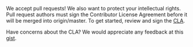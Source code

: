 We accept pull requests! We also want to protect your intellectual rights. Pull request authors must sign the Contributor License Agreement before it will be merged into origin/master. To get started, review and sign the [CLA](http://www.clahub.com/agreements/Chicago/metalicious).

Have concerns about the CLA? We would appreciate any feedback at this [gist](https://gist.github.com/tomschenkjr/5777509).
